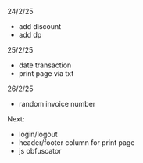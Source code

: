 24/2/25
- add discount
- add dp

25/2/25
- date transaction
- print page via txt

26/2/25
- random invoice number

Next:
- login/logout
- header/footer column for print page
- js obfuscator
